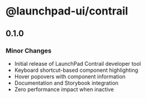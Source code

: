# @launchpad-ui/contrail

## 0.1.0

### Minor Changes

- Initial release of LaunchPad Contrail developer tool
- Keyboard shortcut-based component highlighting
- Hover popovers with component information
- Documentation and Storybook integration
- Zero performance impact when inactive
